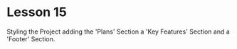 # Lesson 15

Styling the Project adding the 'Plans' Section a 'Key Features' Section and a 'Footer' Section.

